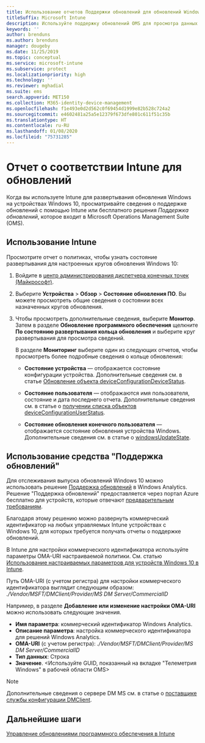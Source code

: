 ```yaml
---
title: Использование отчетов Поддержки обновлений для обновлений Windows в Microsoft Intune
titleSuffix: Microsoft Intune
description: Используйте поддержку обновлений OMS для просмотра данных отчета об обновлениях Windows, развернутых с помощью Intune.
keywords: ''
author: brenduns
ms.author: brenduns
manager: dougeby
ms.date: 11/25/2019
ms.topic: conceptual
ms.service: microsoft-intune
ms.subservice: protect
ms.localizationpriority: high
ms.technology: ''
ms.reviewer: mghadial
ms.suite: ems
search.appverid: MET150
ms.collection: M365-identity-device-management
ms.openlocfilehash: f1e493e0d2d562c0f69454d1999e82b528c724a2
ms.sourcegitcommit: e4602481a25a5e12379f673dfe801c611f51c35b
ms.translationtype: HT
ms.contentlocale: ru-RU
ms.lasthandoff: 01/08/2020
ms.locfileid: "75731285"
---
```

# <a name="intune-compliance-reports-for-updates"></a>Отчет о соответствии Intune для обновлений

Когда вы используете Intune для развертывания обновления Windows на устройствах Windows 10, просматривайте сведения о поддержке обновлений с помощью Intune или бесплатного решения *Поддержка обновлений*, которое входит в Microsoft Operations Management Suite (OMS).

## <a name="use-intune"></a>Использование Intune

Просмотрите отчет о политиках, чтобы узнать состояние развертывания для настроенных кругов обновления Windows 10:

1. Войдите в [центр администрирования диспетчера конечных точек (Майкрософт)](https://go.microsoft.com/fwlink/?linkid=2109431).

2. Выберите **Устройства** > **Обзор** > **Состояние обновления ПО**. Вы можете просмотреть общие сведения о состоянии всех назначенных кругов обновления.

3. Чтобы просмотреть дополнительные сведения, выберите **Монитор**. Затем в разделе **Обновление программного обеспечения** щелкните **По состоянию развертывания кольца обновления** и выберите круг развертывания для просмотра сведений.

   В разделе **Мониторинг** выберите один из следующих отчетов, чтобы просмотреть более подробные сведения о кольце обновления:

   - **Состояние устройства** — отображается состояние конфигурации устройства. Дополнительные сведения см. в статье [Обновление объекта deviceConfigurationDeviceStatus]( https://docs.microsoft.com/graph/api/intune-deviceconfig-deviceconfigurationdevicestatus-update?view=graph-rest-1.0).

   - **Состояние пользователя** — отображаются имя пользователя, состояние и дата последнего отчета. Дополнительные сведения см. в статье о [получении списка объектов deviceConfigurationUserStatus](https://docs.microsoft.com/graph/api/intune-deviceconfig-deviceconfigurationuserstatus-list?view=graph-rest-1.0).

   - **Состояние обновления конечного пользователя** — отображается состояние обновления устройства Windows. Дополнительные сведения см. в статье о [windowsUpdateState](https://docs.microsoft.com/graph/api/resources/intune-shared-windowsupdatestate?view=graph-rest-beta).

## <a name="use-update-compliance"></a>Использование средства "Поддержка обновлений"

Для отслеживания выпуска обновлений Windows 10 можно использовать решение [Поддержка обновлений](https://technet.microsoft.com/itpro/windows/manage/update-compliance-monitor) в Windows Analytics. Решение "Поддержка обновлений" предоставляется через портал Azure бесплатно для устройств, которые отвечают [предварительным требованиям](https://docs.microsoft.com/windows/deployment/update/update-compliance-get-started#update-compliance-prerequisites).  

Благодаря этому решению можно развернуть коммерческий идентификатор на любых управляемых Intune устройствах с Windows 10, для которых требуется получать отчеты о поддержке обновлений.  

В Intune для настройки коммерческого идентификатора используйте параметры OMA-URI настраиваемой политики. См. статью [Использование настраиваемых параметров для устройств Windows 10 в Intune](../configuration/custom-settings-windows-10.md).

Путь OMA-URI (с учетом регистра) для настройки коммерческого идентификатора выглядит следующим образом: *./Vendor/MSFT/DMClient/Provider/MS DM Server/CommercialID*  

Например, в разделе **Добавление или изменение настройки OMA-URI** можно использовать следующие значения.

- **Имя параметра**: коммерческий идентификатор Windows Analytics.
- **Описание параметра**: настройка коммерческого идентификатора для решений Windows Analytics.
- **OMA-URI** (с учетом регистра): *./Vendor/MSFT/DMClient/Provider/MS DM Server/CommercialID*
- **Тип данных**: Строка
- **Значение**. \<Используйте GUID, показанный на вкладке "Телеметрия Windows" в рабочей области OMS>

> [!NOTE]
> Дополнительные сведения о сервере DM MS см. в статье о [поставщике службы конфигурации DMClient]( https://docs.microsoft.com/windows/client-management/mdm/dmclient-csp).

## <a name="next-steps"></a>Дальнейшие шаги

[Управление обновлениями программного обеспечения в Intune](windows-update-for-business-configure.md)
